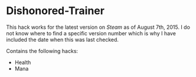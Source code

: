 # Dishonored-Trainer

This hack works for the latest version on *Steam* as of August 7th, 2015. I do not know where to find a specific version number which is why I have included the date when this was last checked.

Contains the following hacks:
- Health
- Mana
